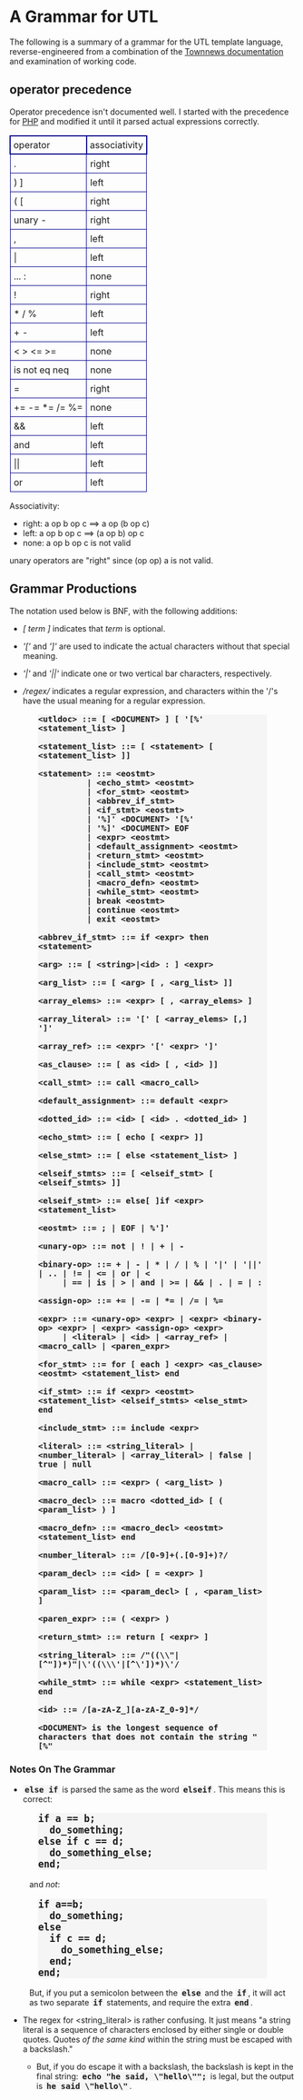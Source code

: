<style type="text/css">
table {
  border-collapse: collapse;
}

thead tr td {
  border-width: 2px;
  border-style: solid;
  border-color: darkblue;
  padding: 5px;
  }

tbody tr td {
    border-width: 1px;
    border-style: solid;
    border-color: darkblue;
    padding: 6px;
    }

pre {
  font-size: 120%;
  margin-left: 3em;
  margin-right: 3em;
  font-weight: 600;
  background: #F5F5F5;
}

.code {
  font-family: monospace;
  font-weight: 600;
  background: #F5F5F5;
  padding-right: 3px;
  padding-left: 3px;
}

</style>
# A Grammar for UTL

The following is a summary of a grammar for the UTL template language,
reverse-engineered from a combination of the
[Townnews documentation](http://docs.townnews.com/kbpublisher/155/)
and examination of working code.

## operator precedence

Operator precedence isn't documented well. I started with the precedence for [PHP](https://secure.php.net/manual/en/language.operators.precedence.php) and modified it until it parsed actual expressions correctly.

<table>
<thead>
<tr><td>operator</td><td>associativity</td></tr>
</thead>
<tbody>
<tr><td> .      </td><td> right </td></tr>
<tr><td> ) ]    </td><td> left  </td></tr>
<tr><td> ( [    </td><td> right </td></tr>
<tr><td> unary -</td><td> right </td></tr>
<tr><td> ,      </td><td> left  </td></tr>
<tr><td> |      </td><td> left  </td></tr>
<tr><td> ... :  </td><td> none  </td></tr>
<tr><td> !      </td><td> right </td><tr>
<tr><td> * / %  </td><td> left  </td></tr>
<tr><td> + -    </td><td> left  </td></tr>
<tr><td> < > <= >= </td><td> none  </td></tr>
<tr><td> is not eq neq </td><td> none  </td></tr>
<tr><td> =      </td><td> right </td></tr>
<tr><td> += -= *= /= %= </td><td> none  </td></tr>
<tr><td> &&     </td><td> left  </td></tr>
<tr><td> and    </td><td> left  </td></tr>
<tr><td> ||     </td><td> left  </td></tr>
<tr><td> or     </td><td> left  </td></tr>
</tbody>
</table>


Associativity:
* right: a op b op c ==> a op (b op c)
* left: a op b op c ==> (a op b) op c
* none: a op b op c is not valid

unary operators are "right" since (op op) a is not valid.

## Grammar Productions

The notation used below is BNF, with the following additions:

* _[ term ]_ indicates that _term_ is optional.

* _'['_ and _']'_ are used to indicate the actual characters without that special meaning.

* _'|'_ and _'||'_ indicate one or two vertical bar characters, respectively.

* */*_regex_*/* indicates a regular expression, and characters within the '/'s have the usual meaning for a regular expression.

```
<utldoc> ::= [ <DOCUMENT> ] [ '[%' <statement_list> ]

<statement_list> ::= [ <statement> [ <statement_list> ]]

<statement> ::= <eostmt>
          | <echo_stmt> <eostmt>
          | <for_stmt> <eostmt>
          | <abbrev_if_stmt>
          | <if_stmt> <eostmt>
          | '%]' <DOCUMENT> '[%'
          | '%]' <DOCUMENT> EOF
          | <expr> <eostmt>
          | <default_assignment> <eostmt>
          | <return_stmt> <eostmt>
          | <include_stmt> <eostmt>
          | <call_stmt> <eostmt>
          | <macro_defn> <eostmt>
          | <while_stmt> <eostmt>
          | break <eostmt>
          | continue <eostmt>
          | exit <eostmt>

<abbrev_if_stmt> ::= if <expr> then <statement>

<arg> ::= [ <string>|<id> : ] <expr>

<arg_list> ::= [ <arg> [ , <arg_list> ]]

<array_elems> ::= <expr> [ , <array_elems> ]

<array_literal> ::= '[' [ <array_elems> [,] ']'

<array_ref> ::= <expr> '[' <expr> ']'

<as_clause> ::= [ as <id> [ , <id> ]]

<call_stmt> ::= call <macro_call>

<default_assignment> ::= default <expr>

<dotted_id> ::= <id> [ <id> . <dotted_id> ]

<echo_stmt> ::= [ echo [ <expr> ]]

<else_stmt> ::= [ else <statement_list> ]

<elseif_stmts> ::= [ <elseif_stmt> [ <elseif_stmts> ]]

<elseif_stmt> ::= else[ ]if <expr> <statement_list>

<eostmt> ::= ; | EOF | %']'

<unary-op> ::= not | ! | + | -

<binary-op> ::= + | - | * | / | % | '|' | '||' | .. | != | <= | or | < 
     | == | is | > | and | >= | && | . | = | :

<assign-op> ::= += | -= | *= | /= | %=

<expr> ::= <unary-op> <expr> | <expr> <binary-op> <expr> | <expr> <assign-op> <expr>
     | <literal> | <id> | <array_ref> | <macro_call> | <paren_expr>

<for_stmt> ::= for [ each ] <expr> <as_clause> <eostmt> <statement_list> end

<if_stmt> ::= if <expr> <eostmt> <statement_list> <elseif_stmts> <else_stmt> end

<include_stmt> ::= include <expr>

<literal> ::= <string_literal> | <number_literal> | <array_literal> | false | true | null

<macro_call> ::= <expr> ( <arg_list> )

<macro_decl> ::= macro <dotted_id> [ ( <param_list> ) ]

<macro_defn> ::= <macro_decl> <eostmt> <statement_list> end

<number_literal> ::= /[0-9]+(.[0-9]+)?/

<param_decl> ::= <id> [ = <expr> ]

<param_list> ::= <param_decl> [ , <param_list> ]

<paren_expr> ::= ( <expr> )

<return_stmt> ::= return [ <expr> ]

<string_literal> ::= /"((\\"|[^"])*)"|\'((\\\'|[^\'])*)\'/

<while_stmt> ::= while <expr> <statement_list> end

<id> ::= /[a-zA-Z_][a-zA-Z_0-9]*/

<DOCUMENT> is the longest sequence of characters that does not contain the string "[%"

```

### Notes On The Grammar

* <span class="code">else if</span> is parsed the same as the word
  <span class="code">elseif</span>. This means this is correct:

<pre>
if a == b;
  do_something;
else if c == d;
  do_something_else;
end;
</pre>

<p style="margin-left: 2.5em;" >and <em>not</em>:</p>

<pre>
if a==b;
  do_something;
else 
  if c == d;
    do_something_else;
  end;
end;
</pre>

<p style="margin-left: 2.5em;" >But, if you put a semicolon between the <span class="code">else</span> and the <span class="code">if</span>, it will act as two separate <span class="code">if</span> statements, and require the extra <span class="code">end</span>.</p>

* The regex for <string\_literal> is rather confusing. It just means "a
  string literal is a sequence of characters enclosed by either single
  or double quotes. Quotes _of the same kind_ within the string must
  be escaped with a backslash."

    * But, if you do escape it with a backslash, the backslash is kept in 
      the final string: <span class="code">echo "he said, \\"hello\\"";</span>
      is legal, but the output is <span class="code">he said \\"hello\\"</span>.
